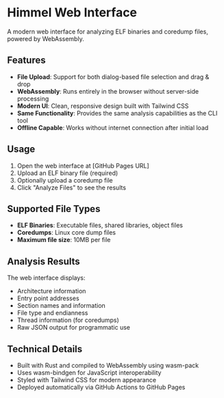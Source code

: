 # Himmel Web Interface

A modern web interface for analyzing ELF binaries and coredump files, powered by WebAssembly.

## Features

- **File Upload**: Support for both dialog-based file selection and drag & drop
- **WebAssembly**: Runs entirely in the browser without server-side processing
- **Modern UI**: Clean, responsive design built with Tailwind CSS
- **Same Functionality**: Provides the same analysis capabilities as the CLI tool
- **Offline Capable**: Works without internet connection after initial load

## Usage

1. Open the web interface at [GitHub Pages URL]
2. Upload an ELF binary file (required)
3. Optionally upload a coredump file
4. Click "Analyze Files" to see the results

## Supported File Types

- **ELF Binaries**: Executable files, shared libraries, object files
- **Coredumps**: Linux core dump files
- **Maximum file size**: 10MB per file

## Analysis Results

The web interface displays:
- Architecture information
- Entry point addresses
- Section names and information
- File type and endianness
- Thread information (for coredumps)
- Raw JSON output for programmatic use

## Technical Details

- Built with Rust and compiled to WebAssembly using wasm-pack
- Uses wasm-bindgen for JavaScript interoperability
- Styled with Tailwind CSS for modern appearance
- Deployed automatically via GitHub Actions to GitHub Pages